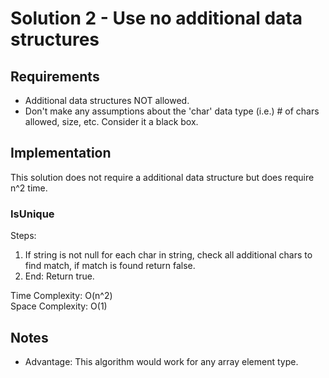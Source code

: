 # Solution 2 - Use no additional data structures

## Requirements
- Additional data structures NOT allowed.
- Don't make any assumptions about the 'char' data type (i.e.) # of chars allowed, size, etc. Consider it a black box.

## Implementation
This solution does not require a additional data structure but does require n^2 time.

### IsUnique

Steps:
1. If string is not null for each char in string, check all additional chars to find match, if match is found return false.
2. End: Return true.

Time Complexity: O(n^2)    
Space Complexity: O(1)  

## Notes
- Advantage: This algorithm would work for any array element type.
